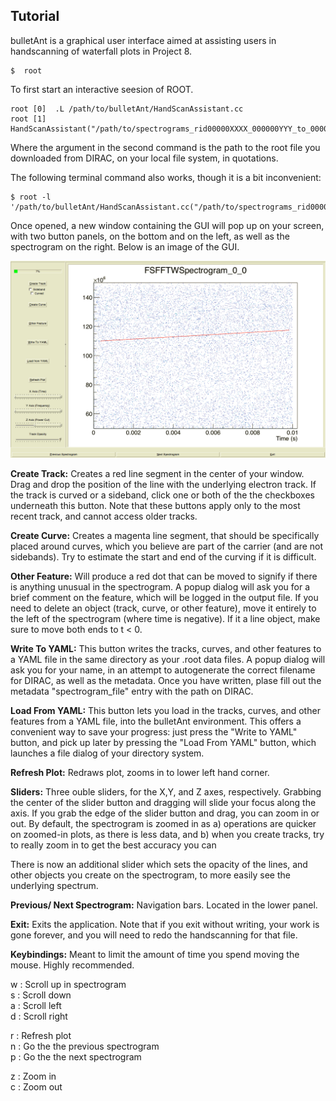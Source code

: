 Tutorial
--------------------

bulletAnt is a graphical user interface aimed at assisting users in handscanning of waterfall plots in Project 8.

  ```
  $  root
  ```
 To first start an interactive seesion of ROOT.
  ```
  root [0]  .L /path/to/bulletAnt/HandScanAssistant.cc
  root [1]  HandScanAssistant("/path/to/spectrograms_rid00000XXXX_000000YYY_to_000000ZZZ.root")
  ```
 Where the argument in the second command is the path to the root file you downloaded from DIRAC, on your local file system, in quotations.

 The following terminal command also works, though it is a bit inconvenient:
  ```
  $ root -l '/path/to/bulletAnt/HandScanAssistant.cc("/path/to/spectrograms_rid00000XXXX_000000YYY_to_000000ZZZ.root")'
  ```

 Once opened, a new window containing the GUI will pop up on your screen, with two button panels, on the bottom and on the left, as well as the spectrogram on the right. 
 Below is an image of the GUI.

![bulletAnt GUI](https://github.com/project8/bulletAnt/blob/master/Tutorial/bulletAntInterface.png?raw=true "bulletAnt Graphical User Interface")

**Create Track:**
Creates a red line segment in the center of your window. Drag and drop the position of the line with the underlying electron track. 
If the track is curved or a sideband, click one or both of the the checkboxes underneath this button. Note that these buttons apply only to
the most recent track, and cannot access older tracks. 

**Create Curve:**
 Creates a magenta line segment, that should be specifically placed around curves, which you believe are part of the carrier (and are not sidebands). Try to estimate
the start and end of the curving if it is difficult.

**Other Feature:**
 Will produce a red dot that can be moved to signify if there is anything unusual in the spectrogram. A popup dialog will ask you for a brief comment on the feature,
which will be logged in the output file. If you need to delete an object (track, curve, or other feature), move it entirely to the left of the spectrogram (where time is negative). 
If it a line object, make sure to move both ends to t < 0.

**Write To YAML:**
 This button writes the tracks, curves, and other features to a YAML file in the same directory as your .root data files. A popup dialog will ask you for your name, in an attempt to
autogenerate the correct filename for DIRAC, as well as the metadata. Once you have written, plase fill out the metadata "spectrogram_file" entry with the path on DIRAC. 

**Load From YAML:**
 This button lets you load in the tracks, curves, and other features from a YAML file, into the bulletAnt environment. This offers a convenient way to save your progress: just press the
"Write to YAML" button, and pick up later by pressing the "Load From YAML" button, which launches a file dialog of your directory system.

**Refresh Plot:**
 Redraws plot, zooms in to lower left hand corner.

**Sliders:**
 Three ouble sliders, for the X,Y, and Z axes, respectively. Grabbing the center of the slider button and dragging will slide your focus along the axis. If you grab the
 edge of the slider button and drag, you can zoom in or out. By default, the spectrogram is zoomed in as a) operations are quicker on zoomed-in plots, as there is less data, and
 b) when you create tracks, try to really zoom in to get the best accuracy you can

There is now an additional slider which sets the opacity of the lines, and other objects you create on the spectrogram, to more easily see the underlying spectrum.

**Previous/ Next Spectrogram:**
 Navigation bars. Located in the lower panel.

**Exit:**
 Exits the application. Note that if you exit without writing, your work is gone forever, and you will need to redo the handscanning for that file.

**Keybindings:**
Meant to limit the amount of time you spend moving the mouse. Highly recommended.

 w : Scroll up in spectrogram  
 s : Scroll down  
 a : Scroll left  
 d : Scroll right  
  
 r : Refresh plot  
 n : Go the the previous spectrogram  
 p : Go the the next spectrogram  
   
 z : Zoom in  
 c : Zoom out  

